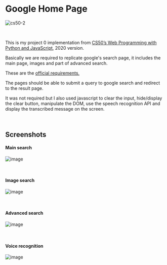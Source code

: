 # Google Home Page

![cs50-2](https://user-images.githubusercontent.com/62313672/121759671-3d5d6680-cafd-11eb-9450-4d3bbada6ac0.gif)

</br>

This is my project 0 implementation from [CS50’s Web Programming with Python and JavaScript](https://cs50.harvard.edu/web/2020/), 2020 version.

Basically we are required to replicate google's search page, it includes the main page, images and part of advanced search.

These are the [official requirements.](https://cs50.harvard.edu/web/2020/projects/0/search/)

The pages should be able to submit a query to google search and redirect to the result page.

It was not required but I also used javascript to clear the input, hide/display the clear button, manipulate the DOM, use the speech recognition API and display the transcribed message on the screen.

</br>

## Screenshots

#### Main search
![image](https://user-images.githubusercontent.com/62313672/116489009-37bc0200-a86a-11eb-8a01-99dcd8b484b3.png)

</br>

#### Image search
![image](https://user-images.githubusercontent.com/62313672/116490310-6a1b2e80-a86d-11eb-986b-6e13468efaad.png)

</br>

#### Advanced search
![image](https://user-images.githubusercontent.com/62313672/116490357-8cad4780-a86d-11eb-8430-9c7a51aadd88.png)

</br>

#### Voice recognition
![image](https://user-images.githubusercontent.com/62313672/116490428-bebea980-a86d-11eb-9894-fdc159c82fe2.png)
